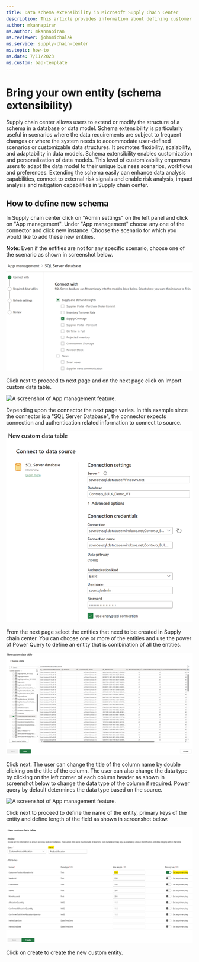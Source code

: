 ```yaml
---
title: Data schema extensibility in Microsoft Supply Chain Center
description: This article provides information about defining customer own schema
author: mkannapiran
ms.author: mkannapiran
ms.reviewer: johnmichalak
ms.service: supply-chain-center
ms.topic: how-to
ms.date: 7/11/2023
ms.custom: bap-template
---
```


# **Bring your own entity (schema extensibility)**

Supply chain center allows users to extend or modify the structure of a schema in a database or data model. Schema extensibility is particularly useful in scenarios where the data requirements are subject to frequent changes or where the system needs to accommodate user-defined scenarios or customizable data structures. It promotes flexibility, scalability, and adaptability in data models. Schema extensibility enables customization and personalization of data models. This level of customizability empowers users to adapt the data model to their unique business scenarios, workflows and preferences. Extending the schema easily can enhance data analysis capabilities, connect to external risk signals and enable risk analysis, impact analysis and mitigation capabilities in Supply chain center.

## **How to define new schema**

In Supply chain center click on "Admin settings" on the left panel and click on "App management". Under "App management" choose any one of the connector and click new instance. Choose the scenario for which you would like to add these new entities.  

**Note**: Even if the entities are not for any specific scenario, choose one of the scenario as shown in screenshot below.

![A screenshot of App management feature.](media/schema-scenario-select.png)


Click next to proceed to next page and on the next page click on Import custom data table. 

![A screenshot of App management feature.](media/schema-import-custom-table.png)

Depending upon the connector the next page varies. In this example since the connector is a "SQL Server Database", the connector expects connection and authentication related information to connect to source. 

![A screenshot of App management feature.](media/schema-connector.png)

From the next page select the entities that need to be created in Supply chain center. You can choose one or more of the entities and use the power of Power Query to define an entity that is combination of all the entities.

![A screenshot of App management feature.](media/schema-table-choose.png)

Click next. The user can change the title of the column name by double clicking on the title of the column. The user can also change the data type by clicking on the left corner of each column header as shown in screenshot below to change the data type of the column if required. Power query by default determines the data type based on the source.

![A screenshot of App management feature.](media/schema-change-data-type.png)

Click next to proceed to define the name of the entity, primary keys of the entity and define length of the field as shown in screenshot below.

![A screenshot of App management feature.](media/schema-define-table.png)

Click on create to create the new custom entity.
